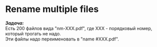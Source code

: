 # Rename multiple files
___Задача:___    
Есть 200 файлов вида "nm-XXX.pdf", где ХХХ - порядковый номер, который трогать не надо.    
Эти файлы надо переименовать в "name #XXX.pdf".
